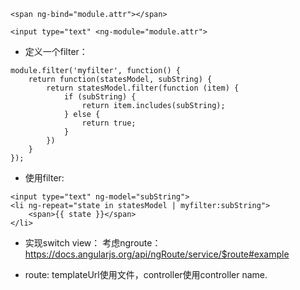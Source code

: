 
```
<span ng-bind="module.attr"></span>

<input type="text" <ng-module="module.attr">
```

+ 定义一个filter：
```
module.filter('myfilter', function() {
    return function(statesModel, subString) {
        return statesModel.filter(function (item) {
            if (subString) {
                return item.includes(subString);
            } else {
                return true;
            }
        })
    }
});
```

+ 使用filter:
```
<input type="text" ng-model="subString">
<li ng-repeat="state in statesModel | myfilter:subString">
    <span>{{ state }}</span>
</li>
```

+ 实现switch view：
  考虑ngroute：https://docs.angularjs.org/api/ngRoute/service/$route#example

+ route:
  templateUrl使用文件，controller使用controller name. 
